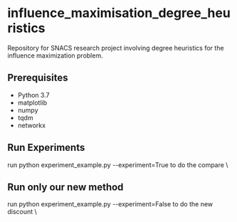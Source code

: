 # influence_maximisation_degree_heuristics
Repository for SNACS research project involving degree heuristics  for the influence maximization problem.

## Prerequisites

- Python 3.7
- matplotlib
- numpy
- tqdm
- networkx

## Run Experiments
run 
python experiment_example.py --experiment=True  to do the compare \ 
## Run only our new method
run 
python experiment_example.py --experiment=False  to do the new discount \

